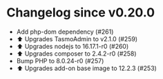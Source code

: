 # Changelog since v0.20.0
- Add php-dom dependency (#261) 
- ⬆️ Upgrades TasmoAdmin to v2.1.0 (#259) 
- ⬆️ Upgrades nodejs to 16.17.1-r0 (#260) 
- ⬆️ Upgrades composer to 2.4.2-r0 (#258) 
- Bump PHP to 8.0.24-r0 (#257) 
- ⬆️ Upgrades add-on base image to 12.2.3 (#253) 
